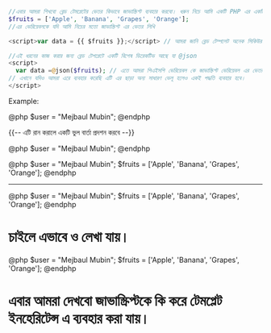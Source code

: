 ```php
//এবার আমরা শিখবো ব্লেড টেমপ্লেটের ভেতর কিভাবে জাভাস্ক্রিপ্ট ব্যবহার করবো। ধরুন নিচে আমি একটি PHP এর একটি এরে বানালাম ফ্রুট নামে।
$fruits = ['Apple', 'Banana', 'Grapes', 'Orange'];
//এর ভেরিয়েবলকে যদি আমি নিচের মতো জাভাস্ক্রিপ্ট এর ভেতর লিখি
```

```js
<script>var data = {{ $fruits }};</script> // আমরা জানি ব্লেড টেম্পলেট অনেক সিকিউর যা এই ধরনের কাজ করতে দিবে না।
```

```php
//এই ধরনের কাজ করার জন্য ব্লেড টেপপ্লেটে একটি বিশেষ ডিরেকটিভ আছে যা @json
<script>
  var data =@json($fruits); // এতে আমরা পিএইসপি ভেরিয়েবল কে জাভাস্ক্রিপ্ট ভেরিয়েবল এর ভেতর এসাইন করতে পারি। এতে php ভেরিয়েবল json এ কনভার্ট হয় আর json এর ডাটাকে জাভাস্ক্রিপ্ট সহজে রিড করতে পারি।
// এখানে যদিও আমরা এরে ব্যবহার করেছি এটি এর ছাড়া অন্য সাধারণ ভেলূ হলেও একই পদ্ধতি ব্যবহার হবে।
</script>
```

Example:

@php
$user = "Mejbaul Mubin";
@endphp

<script>
  var data = {{ $user }};
  console.log(data); 
</script>

{{-- এটি রান করালে একটি ভুল বার্তা প্রদশন করবে --}}

@php
$user = "Mejbaul Mubin";
@endphp

<script>
  var data = @json($user);
  console.log(data); 
</script>

@php
$user = "Mejbaul Mubin";
$fruits = ['Apple', 'Banana', 'Grapes', 'Orange'];
@endphp

<script>
  var data = @json($user);
  console.log(data); 
  var data2 = @json($fruits);
  console.log(data2); 
</script>

---

@php
$user = "Mejbaul Mubin";
$fruits = ['Apple', 'Banana', 'Grapes', 'Orange'];
@endphp

<script>
  var data = @json($user);
  console.log(data); 
  var data2 = @json($fruits);
data2.forEach(function(entry){
  console.log(entry);
});  
</script>

# চাইলে এভাবে ও লেখা যায়।

@php
$user = "Mejbaul Mubin";
$fruits = ['Apple', 'Banana', 'Grapes', 'Orange'];
@endphp

<script>
  var data = @json($user);
  console.log(data); 
  //var data2 = @json($fruits);

  var data2 = {{ Js::from($fruits) }}; // ব্লেড টেমপ্লেটের ফিচার।
data2.forEach(function(entry){
  console.log(entry);
});  
</script>

# এবার আমরা দেখবো জাভাস্ক্রিপ্টকে কি করে টেমপ্লেট ইনহেরিটেন্স এ ব্যবহার করা যায়।
